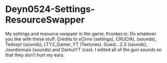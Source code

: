 # Deyn0524-Settings-ResourceSwapper
My settings and resource swapper in the game, Krunker.io.
Do whatever you like with these stuff. Credits to xCirno (settings), CRUCIAL (sounds), Tedssyt (sounds), LTYZ_Gamer_YT (Textures). Guest...2.3 (sounds), Jourdonnais (sounds) and DarkulYT (css).
I edited all of the gun sounds so that they don't hurt my ears. 
